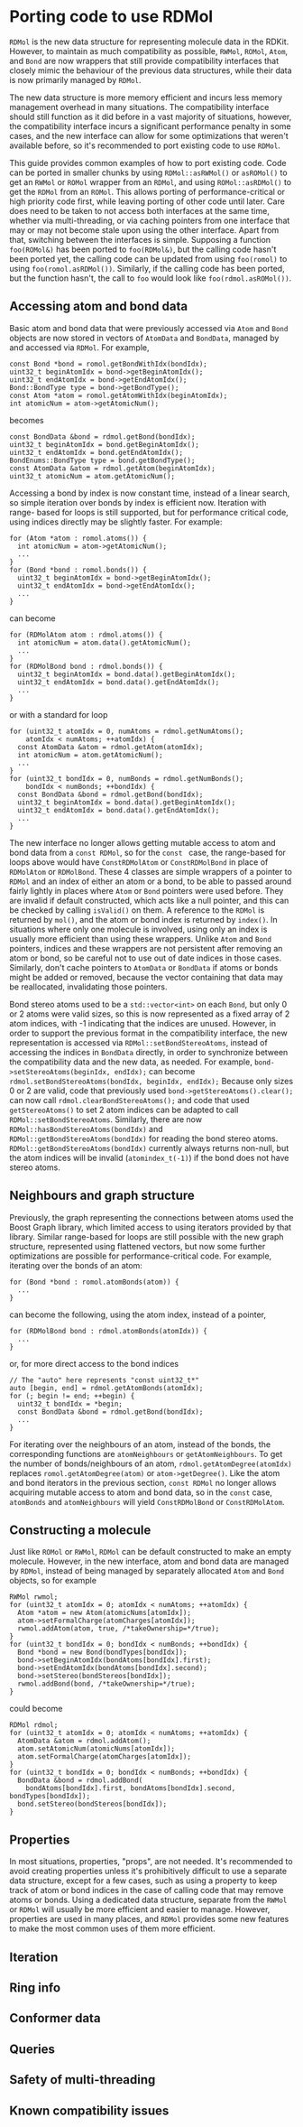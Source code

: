 # Porting code to use RDMol

`RDMol` is the new data structure for representing molecule data in the RDKit.
However, to maintain as much compatibility as possible, `RWMol`, `ROMol`,
`Atom`, and `Bond` are now wrappers that still provide compatibility interfaces
that closely mimic the behaviour of the previous data structures, while their
data is now primarily managed by `RDMol`.

The new data structure is more memory efficient and incurs less memory
management overhead in many situations. The compatibility interface should
still function as it did before in a vast majority of situations, however,
the compatibility interface incurs a significant performance penalty in some
cases, and the new interface can allow for some optimizations that weren't
available before, so it's recommended to port existing code to use `RDMol`.

This guide provides common examples of how to port existing code. Code can
be ported in smaller chunks by using `RDMol::asRWMol()` or `asROMol()` to get
an `RWMol` or `ROMol` wrapper from an `RDMol`, and using `ROMol::asRDMol()`
to get the `RDMol` from an `ROMol`. This allows porting of performance-critical
or high priority code first, while leaving porting of other code until later.
Care does need to be taken to not access both interfaces at the same time,
whether via multi-threading, or via caching pointers from one interface that
may or may not become stale upon using the other interface. Apart from that,
switching between the interfaces is simple. Supposing a function `foo(ROMol&)`
has been ported to `foo(RDMol&)`, but the calling code hasn't been ported yet,
the calling code can be updated from using `foo(romol)` to using
`foo(romol.asRDMol())`. Similarly, if the calling code has been ported, but the
function hasn't, the call to `foo` would look like `foo(rdmol.asROMol())`.

## Accessing atom and bond data

Basic atom and bond data that were previously accessed via `Atom` and `Bond`
objects are now stored in vectors of `AtomData` and `BondData`, managed by
and accessed via `RDMol`.  For example,

```
const Bond *bond = romol.getBondWithIdx(bondIdx);
uint32_t beginAtomIdx = bond->getBeginAtomIdx();
uint32_t endAtomIdx = bond->getEndAtomIdx();
Bond::BondType type = bond->getBondType();
const Atom *atom = romol.getAtomWithIdx(beginAtomIdx);
int atomicNum = atom->getAtomicNum();
```

becomes

```
const BondData &bond = rdmol.getBond(bondIdx);
uint32_t beginAtomIdx = bond.getBeginAtomIdx();
uint32_t endAtomIdx = bond.getEndAtomIdx();
BondEnums::BondType type = bond.getBondType();
const AtomData &atom = rdmol.getAtom(beginAtomIdx);
uint32_t atomicNum = atom.getAtomicNum();
```

Accessing a bond by index is now constant time, instead of a linear search, so
simple iteration over bonds by index is efficient now. Iteration with range-
based for loops is still supported, but for performance critical code, using
indices directly may be slightly faster. For example:

```
for (Atom *atom : romol.atoms()) {
  int atomicNum = atom->getAtomicNum();
  ...
}
for (Bond *bond : romol.bonds()) {
  uint32_t beginAtomIdx = bond->getBeginAtomIdx();
  uint32_t endAtomIdx = bond->getEndAtomIdx();
  ...
}
```

can become

```
for (RDMolAtom atom : rdmol.atoms()) {
  int atomicNum = atom.data().getAtomicNum();
  ...
}
for (RDMolBond bond : rdmol.bonds()) {
  uint32_t beginAtomIdx = bond.data().getBeginAtomIdx();
  uint32_t endAtomIdx = bond.data().getEndAtomIdx();
  ...
}
```

or with a standard for loop

```
for (uint32_t atomIdx = 0, numAtoms = rdmol.getNumAtoms();
    atomIdx < numAtoms; ++atomIdx) {
  const AtomData &atom = rdmol.getAtom(atomIdx);
  int atomicNum = atom.getAtomicNum();
  ...
}
for (uint32_t bondIdx = 0, numBonds = rdmol.getNumBonds();
    bondIdx < numBonds; ++bondIdx) {
  const BondData &bond = rdmol.getBond(bondIdx);
  uint32_t beginAtomIdx = bond.data().getBeginAtomIdx();
  uint32_t endAtomIdx = bond.data().getEndAtomIdx();
  ...
}
```

The new interface no longer allows getting mutable access to atom and bond
data from a `const RDMol`, so for the `const ` case, the range-based for loops
above would have `ConstRDMolAtom` or `ConstRDMolBond` in place of `RDMolAtom`
or `RDMolBond`. These 4 classes are simple wrappers of a pointer to `RDMol` and
an index of either an atom or a bond, to be able to passed around fairly lightly
in places where `Atom` or `Bond` pointers were used before. They are invalid
if default constructed, which acts like a null pointer, and this can be checked
by calling `isValid()` on them. A reference to the `RDMol` is returned by
`mol()`, and the atom or bond index is returned by `index()`. In situations
where only one molecule is involved, using only an index is usually more
efficient than using these wrappers. Unlike `Atom` and `Bond` pointers, indices
and these wrappers are not persistent after removing an atom or bond, so be
careful not to use out of date indices in those cases. Similarly, don't cache
pointers to `AtomData` or `BondData` if atoms or bonds might be added or
removed, because the vector containing that data may be reallocated,
invalidating those pointers.


Bond stereo atoms used to be a `std::vector<int>` on each `Bond`, but only 0 or
2 atoms were valid sizes, so this is now represented as a fixed array of 2 atom
indices, with -1 indicating that the indices are unused. However, in order to
support the previous format in the compatibility interface, the new
representation is accessed via `RDMol::setBondStereoAtoms`, instead of accessing
the indices in `BondData` directly, in order to synchronize between the
compatibility data and the new data, as needed. For example,
`bond->setStereoAtoms(beginIdx, endIdx);` can become
`rdmol.setBondStereoAtoms(bondIdx, beginIdx, endIdx);` Because only sizes 0 or 2
are valid, code that previously used `bond->getStereoAtoms().clear();` can now
call `rdmol.clearBondStereoAtoms();` and code that used `getStereoAtoms()` to
set 2 atom indices can be adapted to call `RDMol::setBondStereoAtoms`.
Similarly, there are now `RDMol::hasBondStereoAtoms(bondIdx)` and
`RDMol::getBondStereoAtoms(bondIdx)` for reading the bond stereo atoms.
`RDMol::getBondStereoAtoms(bondIdx)` currently always returns non-null, but
the atom indices will be invalid (`atomindex_t(-1)`) if the bond does not have
stereo atoms.

## Neighbours and graph structure

Previously, the graph representing the connections between atoms used the Boost
Graph library, which limited access to using iterators provided by that library.
Similar range-based for loops are still possible with the new graph structure,
represented using flattened vectors, but now some further optimizations are
possible for performance-critical code. For example, iterating over the bonds
of an atom:

```
for (Bond *bond : romol.atomBonds(atom)) {
  ...
}
```

can become the following, using the atom index, instead of a pointer,

```
for (RDMolBond bond : rdmol.atomBonds(atomIdx)) {
  ...
}
```

or, for more direct access to the bond indices

```
// The "auto" here represents "const uint32_t*"
auto [begin, end] = rdmol.getAtomBonds(atomIdx);
for (; begin != end; ++begin) {
  uint32_t bondIdx = *begin;
  const BondData &bond = rdmol.getBond(bondIdx);
  ...
}
```

For iterating over the neighbours of an atom, instead of the bonds, the
corresponding functions are `atomNeighbours` or `getAtomNeighbours`.
To get the number of bonds/neighbours of an atom, `rdmol.getAtomDegree(atomIdx)`
replaces `romol.getAtomDegree(atom)` or `atom->getDegree()`. Like the atom
and bond iterators in the previous section, `const RDMol` no longer allows
acquiring mutable access to atom and bond data, so in the `const` case,
`atomBonds` and `atomNeighbours` will yield `ConstRDMolBond` or
`ConstRDMolAtom`.

## Constructing a molecule

Just like `ROMol` or `RWMol`, `RDMol` can be default constructed to make an
empty molecule. However, in the new interface, atom and bond data are managed by
`RDMol`, instead of being managed by separately allocated `Atom` and `Bond`
objects, so for example

```
RWMol rwmol;
for (uint32_t atomIdx = 0; atomIdx < numAtoms; ++atomIdx) {
  Atom *atom = new Atom(atomicNums[atomIdx]);
  atom->setFormalCharge(atomCharges[atomIdx]);
  rwmol.addAtom(atom, true, /*takeOwnership=*/true);
}
for (uint32_t bondIdx = 0; bondIdx < numBonds; ++bondIdx) {
  Bond *bond = new Bond(bondTypes[bondIdx]);
  bond->setBeginAtomIdx(bondAtoms[bondIdx].first);
  bond->setEndAtomIdx(bondAtoms[bondIdx].second);
  bond->setStereo(bondStereos[bondIdx]);
  rwmol.addBond(bond, /*takeOwnership=*/true);
}
```

could become

```
RDMol rdmol;
for (uint32_t atomIdx = 0; atomIdx < numAtoms; ++atomIdx) {
  AtomData &atom = rdmol.addAtom();
  atom.setAtomicNum(atomicNums[atomIdx]);
  atom.setFormalCharge(atomCharges[atomIdx]);
}
for (uint32_t bondIdx = 0; bondIdx < numBonds; ++bondIdx) {
  BondData &bond = rdmol.addBond(
    bondAtoms[bondIdx].first, bondAtoms[bondIdx].second, bondTypes[bondIdx]);
  bond.setStereo(bondStereos[bondIdx]);
}
```

## Properties

In most situations, properties, "props", are not needed. It's recommended to
avoid creating properties unless it's prohibitively difficult to use a separate
data structure, except for a few cases, such as using a property to keep track
of atom or bond indices in the case of calling code that may remove atoms or
bonds. Using a dedicated data structure, separate from the `RWMol` or `RDMol`
will usually be more efficient and easier to manage. However, properties are
used in many places, and `RDMol` provides some new features to make the most
common uses of them more efficient.






## Iteration

## Ring info

## Conformer data

## Queries

## Safety of multi-threading

## Known compatibility issues

